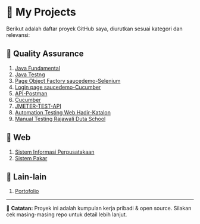 # 🌟 My Projects

Berikut adalah daftar proyek GitHub saya, diurutkan sesuai kategori dan relevansi:

## 🔧 Quality Assurance
1. [Java Fundamental](https://github.com/Dickywhyd25/ujian-java-fundamental-dickywahyudi)
2. [Java Testng](https://github.com/Dickywhyd25/ujian-java-testng)
3. [Page Object Factory saucedemo-Selenium](https://github.com/Dickywhyd25/PageObjectFactoryTest-W03-DickyWahyudi)
4. [Login page saucedemo-Cucumber](https://github.com/Dickywhyd25/AutomationTestingW04-DickyWahyudi)
5. [API-Postman](https://github.com/Dickywhyd25/API-Postman)
6. [Cucumber](https://github.com/Dickywhyd25/Cucumber-Testing)
7. [JMETER-TEST-API](https://github.com/Dickywhyd25/JMETER-TEST-API)
8. [Automation Testing Web Hadir-Katalon](https://github.com/Dickywhyd25/HadirApp)
9. [Manual Testing Rajawali Duta School](https://github.com/Dickywhyd25/RjaApp)

## 📱 Web
1. [Sistem Informasi Perpusatakaan](https://github.com/Dickywhyd25/Perpustakaan)
2. [Sistem Pakar](https://github.com/Dickywhyd25/SPTonsillitis)

## 📂 Lain-lain
1. [Portofolio](https://github.com/Dickywhyd25/Portofolio)

---

📝 **Catatan:** Proyek ini adalah kumpulan kerja pribadi & open source. Silakan cek masing-masing repo untuk detail lebih lanjut.
